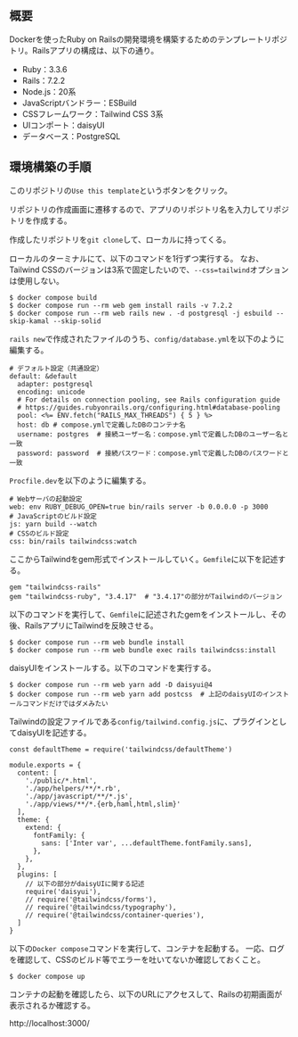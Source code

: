 ## 概要

Dockerを使ったRuby on Railsの開発環境を構築するためのテンプレートリポジトリ。Railsアプリの構成は、以下の通り。
- Ruby：3.3.6
- Rails：7.2.2
- Node.js：20系
- JavaScriptバンドラー：ESBuild
- CSSフレームワーク：Tailwind CSS 3系
- UIコンポート：daisyUI
- データベース：PostgreSQL

## 環境構築の手順

このリポジトリの```Use this template```というボタンをクリック。

リポジトリの作成画面に遷移するので、アプリのリポジトリ名を入力してリポジトリを作成する。

作成したリポジトリを```git clone```して、ローカルに持ってくる。

ローカルのターミナルにて、以下のコマンドを1行ずつ実行する。
なお、Tailwind CSSのバージョンは3系で固定したいので、```--css=tailwind```オプションは使用しない。

```
$ docker compose build
$ docker compose run --rm web gem install rails -v 7.2.2
$ docker compose run --rm web rails new . -d postgresql -j esbuild --skip-kamal --skip-solid
```

```rails new```で作成されたファイルのうち、```config/database.yml```を以下のように編集する。

```
# デフォルト設定（共通設定）
default: &default
  adapter: postgresql
  encoding: unicode
  # For details on connection pooling, see Rails configuration guide
  # https://guides.rubyonrails.org/configuring.html#database-pooling
  pool: <%= ENV.fetch("RAILS_MAX_THREADS") { 5 } %>
  host: db # compose.ymlで定義したDBのコンテナ名
  username: postgres  # 接続ユーザー名：compose.ymlで定義したDBのユーザー名と一致
  password: password  # 接続パスワード：compose.ymlで定義したDBのパスワードと一致
```

```Procfile.dev```を以下のように編集する。

```
# Webサーバの起動設定
web: env RUBY_DEBUG_OPEN=true bin/rails server -b 0.0.0.0 -p 3000
# JavaScriptのビルド設定
js: yarn build --watch
# CSSのビルド設定
css: bin/rails tailwindcss:watch
```

ここからTailwindをgem形式でインストールしていく。```Gemfile```に以下を記述する。

```
gem "tailwindcss-rails"
gem "tailwindcss-ruby", "3.4.17"  # "3.4.17"の部分がTailwindのバージョン
```

以下のコマンドを実行して、```Gemfile```に記述されたgemをインストールし、その後、RailsアプリにTailwindを反映させる。

```
$ docker compose run --rm web bundle install
$ docker compose run --rm web bundle exec rails tailwindcss:install
```

daisyUIをインストールする。以下のコマンドを実行する。

```
$ docker compose run --rm web yarn add -D daisyui@4
$ docker compose run --rm web yarn add postcss  # 上記のdaisyUIのインストールコマンドだけではダメみたい
```

Tailwindの設定ファイルである```config/tailwind.config.js```に、プラグインとしてdaisyUIを記述する。

```
const defaultTheme = require('tailwindcss/defaultTheme')

module.exports = {
  content: [
    './public/*.html',
    './app/helpers/**/*.rb',
    './app/javascript/**/*.js',
    './app/views/**/*.{erb,haml,html,slim}'
  ],
  theme: {
    extend: {
      fontFamily: {
        sans: ['Inter var', ...defaultTheme.fontFamily.sans],
      },
    },
  },
  plugins: [
    // 以下の部分がdaisyUIに関する記述
    require('daisyui'),
    // require('@tailwindcss/forms'),
    // require('@tailwindcss/typography'),
    // require('@tailwindcss/container-queries'),
  ]
}

```

以下の```Docker compose```コマンドを実行して、コンテナを起動する。
一応、ログを確認して、CSSのビルド等でエラーを吐いてないか確認しておくこと。

```
$ docker compose up
```

コンテナの起動を確認したら、以下のURLにアクセスして、Railsの初期画面が表示されるか確認する。

http://localhost:3000/